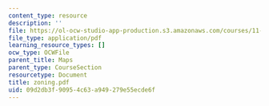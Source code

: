 ```yaml
---
content_type: resource
description: ''
file: https://ol-ocw-studio-app-production.s3.amazonaws.com/courses/11-332j-urban-design-fall-2003/09d2db3f90954c63a949279e55ecde6f_zoning.pdf
file_type: application/pdf
learning_resource_types: []
ocw_type: OCWFile
parent_title: Maps
parent_type: CourseSection
resourcetype: Document
title: zoning.pdf
uid: 09d2db3f-9095-4c63-a949-279e55ecde6f
---
```

